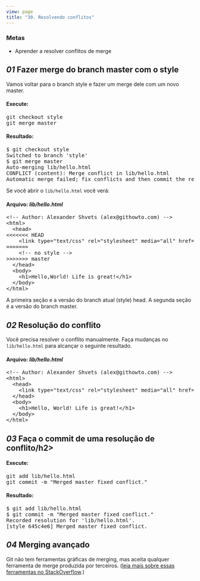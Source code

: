 ```yaml
---
view: page
title: "30. Resolvendo conflitos"
---
```


<h3>Metas</h3>

<ul><li>Aprender a resolver conflitos de merge</li></ul>

<h2><em>01</em> Fazer merge do branch master com o style</h2>

<p>Vamos voltar para o branch style e fazer um merge dele com um novo master.</p>

<h4 class="h4-pre">Execute:</h4>

<pre class="instructions">git checkout style
git merge master</pre>

<h4 class="h4-pre">Resultado:</h4>

<pre class="sample">$ git checkout style
Switched to branch 'style'
$ git merge master
Auto-merging lib/hello.html
CONFLICT (content): Merge conflict in lib/hello.html
Automatic merge failed; fix conflicts and then commit the result.</pre>

<p>Se você abrir o <code>lib/hello.html</code> você verá:</p>

<h4 class="h4-pre">Arquivo: <em>lib/hello.html</em></h4>

<pre class="file">&lt;!-- Author: Alexander Shvets (alex@githowto.com) --&gt;
&lt;html&gt;
  &lt;head&gt;
&lt;&lt;&lt;&lt;&lt;&lt;&lt; HEAD
    &lt;link type="text/css" rel="stylesheet" media="all" href="style.css" /&gt;
=======
    &lt;!-- no style --&gt;
&gt;&gt;&gt;&gt;&gt;&gt;&gt; master
  &lt;/head&gt;
  &lt;body&gt;
    &lt;h1&gt;Hello,World! Life is great!&lt;/h1&gt;
  &lt;/body&gt;
&lt;/html&gt;
</pre>

<p>A primeira seção e a versão do branch atual (style) head. A segunda seção é a versão do branch master.</p>

<h2><em>02</em> Resolução do conflito</h2>

<p>Você precisa resolver o conflito manualmente. Faça mudanças no <code>lib/hello.html</code> para alcançar o seguinte resultado.</p>

<h4 class="h4-pre">Arquivo: <em>lib/hello.html</em></h4>

<pre class="file">&lt;!-- Author: Alexander Shvets (alex@githowto.com) --&gt;
&lt;html&gt;
  &lt;head&gt;
    &lt;link type="text/css" rel="stylesheet" media="all" href="style.css" /&gt;
  &lt;/head&gt;
  &lt;body&gt;
    &lt;h1&gt;Hello, World! Life is great!&lt;/h1&gt;
  &lt;/body&gt;
&lt;/html&gt;</pre>

<h2><em>03</em> Faça o commit de uma resolução de conflito/h2>

<h4 class="h4-pre">Execute:</h4>

<pre class="instructions">git add lib/hello.html
git commit -m "Merged master fixed conflict."</pre>

<h4 class="h4-pre">Resultado:</h4>

<pre class="sample">$ git add lib/hello.html
$ git commit -m "Merged master fixed conflict."
Recorded resolution for 'lib/hello.html'.
[style 645c4e6] Merged master fixed conflict.</pre>

<h2><em>04</em> Merging avançado</h2>

<p>Git não tem ferramentas gráficas de merging, mas aceita qualquer ferramenta de merge produzida por terceiros. (<a href="http://stackoverflow.com/questions/137102/whats-the-best-visual-merge-tool-for-git">leia mais sobre essas ferramentas no StackOverflow</a>.)</p>
